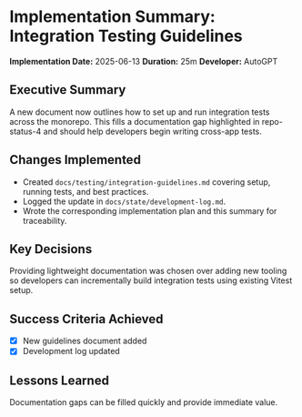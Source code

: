 # Implementation Summary: Integration Testing Guidelines

**Implementation Date:** 2025-06-13
**Duration:** 25m
**Developer:** AutoGPT

## Executive Summary
A new document now outlines how to set up and run integration tests across the monorepo. This fills a documentation gap highlighted in repo-status-4 and should help developers begin writing cross-app tests.

## Changes Implemented
- Created `docs/testing/integration-guidelines.md` covering setup, running tests, and best practices.
- Logged the update in `docs/state/development-log.md`.
- Wrote the corresponding implementation plan and this summary for traceability.

## Key Decisions
Providing lightweight documentation was chosen over adding new tooling so developers can incrementally build integration tests using existing Vitest setup.

## Success Criteria Achieved
- [x] New guidelines document added
- [x] Development log updated

## Lessons Learned
Documentation gaps can be filled quickly and provide immediate value.
